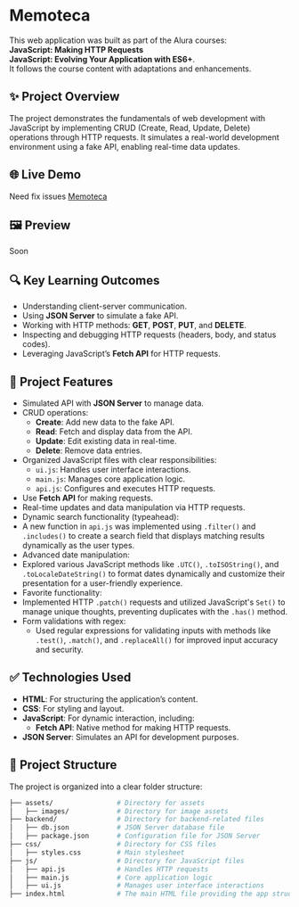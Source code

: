 # Memoteca

This web application was built as part of the Alura courses: <br> **JavaScript: Making HTTP Requests** <br> **JavaScript: Evolving Your Application with ES6+**. <br>It follows the course content with adaptations and enhancements.


## ✨ Project Overview
The project demonstrates the fundamentals of web development with JavaScript by implementing CRUD (Create, Read, Update, Delete) operations through HTTP requests. It simulates a real-world development environment using a fake API, enabling real-time data updates.

## 🌐 Live Demo
Need fix issues [Memoteca](https://memoteca-ebon.vercel.app/)

## 🖼️ Preview
Soon

## 🔍 Key Learning Outcomes
- Understanding client-server communication.
- Using **JSON Server** to simulate a fake API.
- Working with HTTP methods: **GET**, **POST**, **PUT**, and **DELETE**.
- Inspecting and debugging HTTP requests (headers, body, and status codes).
- Leveraging JavaScript’s **Fetch API** for HTTP requests.

## 🔨 Project Features
- Simulated API with **JSON Server** to manage data.
- CRUD operations:
  - **Create**: Add new data to the fake API.
  - **Read**: Fetch and display data from the API.
  - **Update**: Edit existing data in real-time.
  - **Delete**: Remove data entries.
- Organized JavaScript files with clear responsibilities:
  - `ui.js`: Handles user interface interactions.
  - `main.js`: Manages core application logic.
  - `api.js`: Configures and executes HTTP requests.
- Use **Fetch API** for making requests.
- Real-time updates and data manipulation via HTTP requests.
- Dynamic search functionality (typeahead):
- A new function in `api.js` was implemented using `.filter()` and `.includes()` to create a search field that displays matching results dynamically as the user types.
- Advanced date manipulation:
- Explored various JavaScript methods like `.UTC()`, `.toISOString()`, and `.toLocaleDateString()` to format dates dynamically and customize their presentation for a user-friendly experience.
- Favorite functionality:
- Implemented HTTP `.patch()` requests and utilized JavaScript's `Set()` to manage unique thoughts, preventing duplicates with the `.has()` method.
- Form validations with regex:
  - Used regular expressions for validating inputs with methods like `.test()`, `.match()`, and `.replaceAll()` for improved input accuracy and security.

## ✅ Technologies Used
- **HTML**: For structuring the application’s content.
- **CSS**: For styling and layout.
- **JavaScript**: For dynamic interaction, including:
  - **Fetch API**: Native method for making HTTP requests.
- **JSON Server**: Simulates an API for development purposes.

## 📂 Project Structure
The project is organized into a clear folder structure:

```bash
├── assets/                # Directory for assets
│   ├── images/            # Directory for image assets
├── backend/               # Directory for backend-related files
│   ├── db.json            # JSON Server database file
│   ├── package.json       # Configuration file for JSON Server
├── css/                   # Directory for CSS files
│   ├── styles.css         # Main stylesheet
├── js/                    # Directory for JavaScript files
│   ├── api.js             # Handles HTTP requests
│   ├── main.js            # Core application logic
│   ├── ui.js              # Manages user interface interactions
├── index.html             # The main HTML file providing the app structure
```

